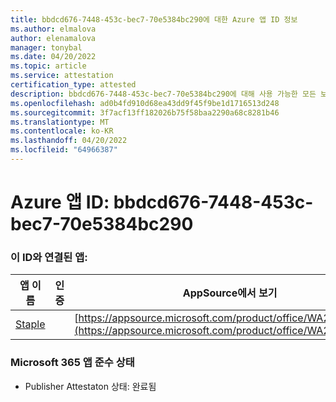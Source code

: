 ```yaml
---
title: bbdcd676-7448-453c-bec7-70e5384bc290에 대한 Azure 앱 ID 정보
ms.author: elmalova
author: elenamalova
manager: tonybal
ms.date: 04/20/2022
ms.topic: article
ms.service: attestation
certification_type: attested
description: bbdcd676-7448-453c-bec7-70e5384bc290에 대해 사용 가능한 모든 보안 및 규정 준수 정보입니다.
ms.openlocfilehash: ad0b4fd910d68ea43dd9f45f9be1d1716513d248
ms.sourcegitcommit: 3f7acf13ff182026b75f58baa2290a68c8281b46
ms.translationtype: MT
ms.contentlocale: ko-KR
ms.lasthandoff: 04/20/2022
ms.locfileid: "64966387"
---
```

# <a name="azure-app-id-bbdcd676-7448-453c-bec7-70e5384bc290"></a>Azure 앱 ID: bbdcd676-7448-453c-bec7-70e5384bc290


### <a name="apps-associated-with-this-id"></a>이 ID와 연결된 앱:
| **앱 이름** | **인증** | **AppSource에서 보기** |
|--------------|---------------|-----------------------|
| [Staple](../forward/WA200003281.md) |  | [https://appsource.microsoft.com/product/office/WA200003281](https://appsource.microsoft.com/product/office/WA200003281) |

### <a name="microsoft-365-app-compliance-status"></a>Microsoft 365 앱 준수 상태
- Publisher Attestaton 상태: 완료됨
